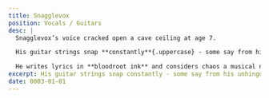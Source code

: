 ```yaml
---
title: Snagglevox
position: Vocals / Guitars
desc: |
  Snagglevox’s voice cracked open a cave ceiling at age 7.

  His guitar strings snap **constantly**{.uppercase} - some say from his unhinged energy, others claim he bites them mid-solo.

  He writes lyrics in **bloodroot ink** and considers chaos a musical note.
excerpt: His guitar strings snap constantly - some say from his unhinged energy.
date: 0003-01-01
---
```


